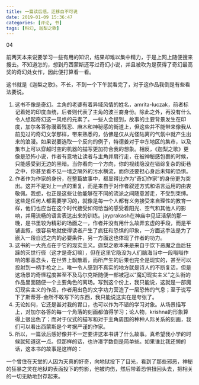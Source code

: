 ```yaml
---
title: 一篇读后感，迁移自不可说
date: 2019-01-09 15:36:47
categories: [评论, 书]
tags: [科幻, 迦梨之歌]
---
```


04

前两天本来说要学习一些有用的知识，结果却难以集中精力，于是上网上随便搜来搜去。不知道怎的，想到丹西蒙斯还写过奇幻小说，并且被吹为是获得了奇幻最高奖的奇幻处女作，因此便打算看一看。

<!--more-->

这书就是《迦梨之歌》。不长，不到一个下午就看完了，对于这作品我倒是有些看法要说。

1. 这书不像是奇幻。主角的老婆有着异域风情的姓名，amrita-luczak，前者标记着她的印度血统，后者则代表了主角的波兰裔身份。除此之外，再没有什么令人想起奇幻这一风格的元素了。一些人会提到，故事的主要背景发生在印度，加尔各答弥漫着残忍、麻木和神秘感的街道上，但这些并不能带来像我从前见过的奇幻文学那样，带来熟悉的，仿佛是仅从光怪陆离的气氛中就产生出来的浪漫。如果说要选取一个反向的例子，特德姜对于中东地区的集市，以及集市上可以穿越时空的机器的描写更加符合我的想象。相反，《迦梨之歌》更像是恐怖小说，作者有意地让读者与主角并肩行走，在被神秘感包裹的时候，只能感受到无边的黑暗。当你看向一个方向，你的视线隐没在错综复杂的街巷之中，你甚至看不见一墙之隔外的污水横流，而你还要担心身后未知的恐惧。
2. 作者作为作家的身份，在整篇故事中，都显得比作为“奇幻作家”的身份更为突出。这并不是对上一点的重复，而是来自于对作者叙述方式和语言运用的由衷敬佩。我想，也正是这些让他能够在不同的流派之间随意游走，不受到束缚。这些是任何人都需要学习的，就像是每一个人都有义务接受来自理性的教育一样，他们也应当在这个时代接受如何恰当的感受着阳光、空气和其他人的影响，并用流畅的语言表达出来的训练。jayprakash在神庙中见证活祭的那一晚，是书里较为精彩的场面之一，作者并没有用什么故弄玄虚的手段，而是平铺直叙，很容易地就使得读者产生了疯狂和恐惧的印象，一方面这手法是为了嵌入一段自述之内的必要条件，另一方面这也体现了作者的功力。
3. 这书的一大亮点在于它的现实主义。迦梨之歌本来是来自于饮下恶魔之血后狂躁的灭世行径（这才是奇幻嘛），但在这里它隐没为人们脑海当中一段嗡嗡作响的邪恶念头，在世界上飘散着，而所产生的后果也完全是现实的，甚至可以投射到一柄手枪之上。唯一令人感到不真实的地方就是诗人的不断复活，但是这场景的奇怪程度甚至不及马尔克斯随便一部被冠以“魔幻现实主义”之头衔的作品里面随便一个主要角色的离场。写到这个份上，我只能说，这就是一部魔幻现实主义的作品，作者用出色的文字功力营造了一层恐怖的气息；至于说写下了斯蒂芬-金所不敢写下的东西，我只能说这实在是夸张了。
4. 无论如何，它还是甚对我的胃口，也可以作为不错的学习对象。从场景描写上，对加尔各答的每一个角落的刻画都值得学习；论人物，krishna的形象算得上很出色了；而对于仪式的描写和对于主角周围的种种人际关系的刻画，我们可以看出西蒙斯是个考据严谨的作家。
5. 所以，一篇读后感好像并不一定要讲这本书讲了什么故事。真希望我小学的时候就知道这一点。但那样的话，也许凑字数倒是简单些。如果谁比我还懒的话，这本书的故事是这样的：

一个曾住在天堂的人因为天真的好奇，向地狱投下了目光，看到了那些邪恶，神秘的狂暴之灵在地狱的表面投下的剪影，他被灼伤，然后带着恐惧扭回头去，把相关的一切无助地封存起来。
